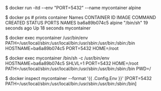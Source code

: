 
$ docker run -itd --env "PORT=5432" --name mycontainer alpine

$ docker ps # prints container Names
CONTAINER ID   IMAGE                       COMMAND                  CREATED          STATUS          PORTS                                                 NAMES
ba6a89b074c5   alpine                      "/bin/sh"                19 seconds ago   Up 18 seconds                                                         mycontainer

$ docker exec mycontainer  /usr/bin/env
PATH=/usr/local/sbin:/usr/local/bin:/usr/sbin:/usr/bin:/sbin:/bin
HOSTNAME=ba6a89b074c5
PORT=5432
HOME=/root

$ docker exec mycontainer /bin/sh -c /usr/bin/env
HOSTNAME=ba6a89b074c5
SHLVL=1
PORT=5432
HOME=/root
PATH=/usr/local/sbin:/usr/local/bin:/usr/sbin:/usr/bin:/sbin:/bin
PWD=/

$ docker inspect mycontainer --format '{{ .Config.Env }}'
[PORT=5432 PATH=/usr/local/sbin:/usr/local/bin:/usr/sbin:/usr/bin:/sbin:/bin]

